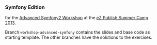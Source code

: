 ### Symfony Edition

for the [Advanced Symfony2 Workshop](http://ezsummercamp.com/program/advanced_symfony2) at the [eZ Publish Summer Camp 2013](http://ezsummercamp.com).

Branch `workshop-advanced-symfony` contains the slides and base code as starting template. The other branches have the solutions to the exercises.
